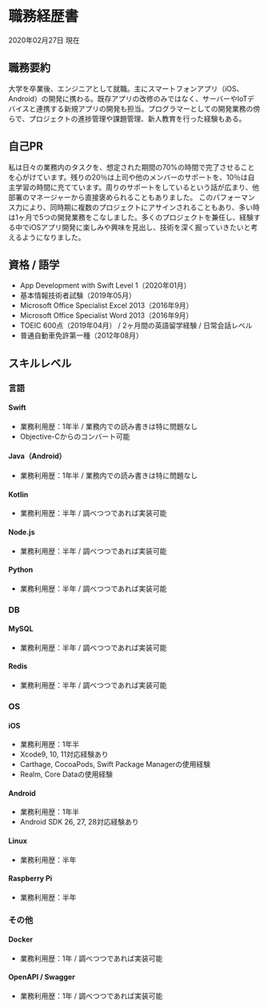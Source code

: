 # 職務経歴書

2020年02月27日 現在

## 職務要約

大学を卒業後、エンジニアとして就職。主にスマートフォンアプリ（iOS、Android）の開発に携わる。既存アプリの改修のみではなく、サーバーやIoTデバイスと連携する新規アプリの開発も担当。プログラマーとしての開発業務の傍らで、プロジェクトの進捗管理や課題管理、新人教育を行った経験もある。

## 自己PR

私は日々の業務内のタスクを、想定された期間の70%の時間で完了させることを心がけています。残りの20％は上司や他のメンバーのサポートを、10％は自主学習の時間に充てています。周りのサポートをしているという話が広まり、他部署のマネージャーから直接褒められることもありました。
このパフォーマンス力により、同時期に複数のプロジェクトにアサインされることもあり、多い時は1ヶ月で5つの開発業務をこなしました。多くのプロジェクトを兼任し、経験する中でiOSアプリ開発に楽しみや興味を見出し、技術を深く掘っていきたいと考えるようになりました。

## 資格 / 語学

- App Development with Swift Level 1（2020年01月）
- 基本情報技術者試験（2019年05月）
- Microsoft Office Specialist Excel 2013（2016年9月）
- Microsoft Office Specialist Word 2013（2016年9月）
- TOEIC 600点（2019年04月） / 2ヶ月間の英語留学経験 / 日常会話レベル
- 普通自動車免許第一種（2012年08月）

## スキルレベル

### 言語

#### Swift

- 業務利用歴：1年半 / 業務内での読み書きは特に問題なし
- Objective-Cからのコンバート可能

#### Java（Android）

- 業務利用歴：1年半 / 業務内での読み書きは特に問題なし

#### Kotlin

- 業務利用歴：半年 / 調べつつであれば実装可能

#### Node.js

- 業務利用歴：半年 / 調べつつであれば実装可能

#### Python

- 業務利用歴：半年 / 調べつつであれば実装可能

### DB

#### MySQL

- 業務利用歴：半年 / 調べつつであれば実装可能

#### Redis

- 業務利用歴：半年 / 調べつつであれば実装可能

### OS

#### iOS

- 業務利用歴：1年半
- Xcode9, 10, 11対応経験あり
- Carthage, CocoaPods, Swift Package Managerの使用経験
- Realm, Core Dataの使用経験

#### Android

- 業務利用歴：1年半
- Android SDK 26, 27, 28対応経験あり

#### Linux

- 業務利用歴：半年

#### Raspberry Pi

- 業務利用歴：半年

### その他

#### Docker

- 業務利用歴：1年 / 調べつつであれば実装可能

#### OpenAPI / Swagger

- 業務利用歴：1年 / 調べつつであれば実装可能